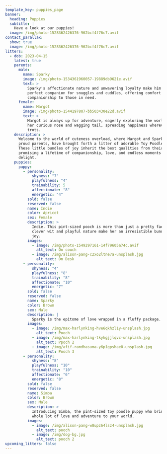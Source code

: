 ```yaml
---
template_key: puppies_page
banner:
  heading: Puppies
  subtitle: |
    Have a look at our puppies!
  image: /img/photo-1528362426376-962bcf4f76c7.avif
contact_parallax:
  show: true
  image: /img/photo-1528362426376-962bcf4f76c7.avif
litters:
  - dob: 2023-04-15
    latest: true
    parents:
      male:
        name: Sparky
        image: /img/photo-1534361960057-19889db9621e.avif
        text: >
          Sparky's affectionate nature and unwavering loyalty make him the
          perfect companion for snuggles and cuddles, offering comfort and
          companionship to those in need.
      female:
        name: Margot
        image: /img/photo-1544197807-bb503430e22d.avif
        text: >
          Margot is always up for adventure, eagerly exploring the world with
          her curious nose and wagging tail, spreading happiness wherever she
          trots.
    description: >
      Welcome to the world of cuteness overload, where Margot and Sparky, the
      proud parents, have brought forth a litter of adorable Toy Poodle puppies.
      These little bundles of joy inherit the best qualities from their parents,
      promising a lifetime of companionship, love, and endless moments of
      delight.
    puppies:
      puppy:
        - personality:
            shyness: "7"
            playfulness: "4"
            trainability: 5
            affectionate: "8"
            energetic: "4"
          sold: false
          reserved: false
          name: Indie
          color: Apricot
          sex: Female
          description: >
            Indie. This pint-sized pooch is more than just a pretty face, as her
            clever wit and playful nature make her an irresistible bundle of
            joy.
          images:
            - image: /img/photo-1549297161-14f79605a74c.avif
              alt_text: On couch
            - image: /img/alison-pang-c2xo2ltne7a-unsplash.jpg
              alt_text: On Desk
        - personality:
            shyness: "4"
            playfulness: "8"
            trainability: "8"
            affectionate: "10"
            energetic: "7"
          sold: false
          reserved: false
          name: Sparky
          color: Brown
          sex: Male
          description: |
            Sparky is the epitome of love wrapped in a fluffy package.
          images:
            - image: /img/max-harlynking-hve6qkhzl1y-unsplash.jpg
              alt_text: Pooch
            - image: /img/max-harlynking-tkykgjjlqvc-unsplash.jpg
              alt_text: Ppoch 2
            - image: /img/afif-ramdhasuma-y6p1gpshae8-unsplash.jpg
              alt_text: Pooch 3
        - personality:
            shyness: "8"
            playfulness: "10"
            trainability: "10"
            affectionate: "6"
            energetic: "8"
          sold: false
          reserved: false
          name: Simba
          color: Brown
          sex: Male
          description: >
            Introducing Simba, the pint-sized toy poodle puppy who brings a
            whole lot of love and adventure to your world.
          images:
            - image: /img/alison-pang-w8upz64lsz4-unsplash.jpg
              alt_text: pooch
            - image: /img/dog-bg.jpg
              alt_text: pooch 2
upcoming_litters: false
---
```

